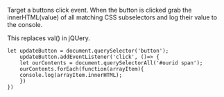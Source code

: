 Target a buttons click event. When the button is clicked grab the innerHTML(value) of all matching CSS subselectors and log their value to the console.

This replaces val() in jQUery.

    let updateButton = document.querySelector('button');
        updateButton.addEventListener('click', ()=> {
        let ourContents = document.querySelectorAll('#ourid span');
        ourContents.forEach(function(arrayItem){
        console.log(arrayItem.innerHTML);
        })
    })